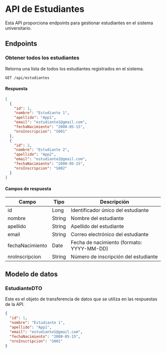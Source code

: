 # API de Estudiantes

Esta API proporciona endpoints para gestionar estudiantes en el sistema universitario.

## Endpoints

### Obtener todos los estudiantes

Retorna una lista de todos los estudiantes registrados en el sistema.

```http
GET /api/estudiantes
```

#### Respuesta

```json
[
  {
    "id": 1,
    "nombre": "Estudiante 1",
    "apellido": "App1",
    "email": "estudiante1@gmail.com",
    "fechaNacimiento": "2000-05-15",
    "nroInscripcion": "S001"
  },
  {
    "id": 2,
    "nombre": "Estudiante 2",
    "apellido": "App2",
    "email": "estudiante2@gmail.com",
    "fechaNacimiento": "2000-05-15",
    "nroInscripcion": "S002"
  }
]
```

#### Campos de respuesta

| Campo | Tipo | Descripción |
|-------|------|-------------|
| id | Long | Identificador único del estudiante |
| nombre | String | Nombre del estudiante |
| apellido | String | Apellido del estudiante |
| email | String | Correo electrónico del estudiante |
| fechaNacimiento | Date | Fecha de nacimiento (formato: YYYY-MM-DD) |
| nroInscripcion | String | Número de inscripción del estudiante |

## Modelo de datos

### EstudianteDTO

Este es el objeto de transferencia de datos que se utiliza en las respuestas de la API.

```json
{
  "id": 1,
  "nombre": "Estudiante 1",
  "apellido": "App1",
  "email": "estudiante1@gmail.com",
  "fechaNacimiento": "2000-05-15",
  "nroInscripcion": "S001"
}
```